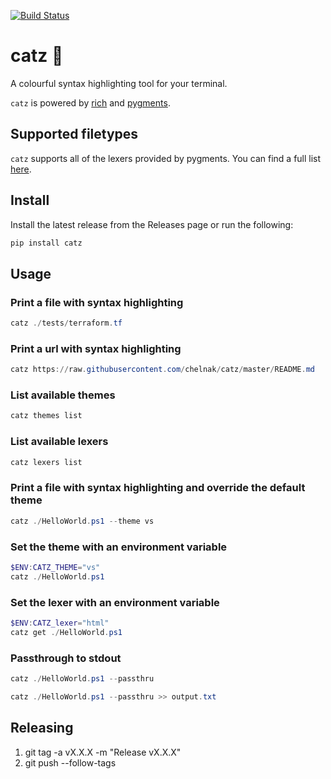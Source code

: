 [![Build Status](https://craigg.visualstudio.com/Pipelines/_apis/build/status/catz?branchName=master)](https://craigg.visualstudio.com/Pipelines/_build/latest?definitionId=24&branchName=master)

# catz :pencil:

A colourful syntax highlighting tool for your terminal.

`catz` is powered by [rich](https://github.com/willmcgugan/rich) and [pygments](https://github.com/pygments/pygments).

## Supported filetypes

`catz` supports all of the lexers provided by pygments. You can find a full list [here](https://pygments.org/docs/lexers/).

## Install

Install the latest release from the Releases page or run the following:

```PowerShell
pip install catz
```

## Usage

### Print a file with syntax highlighting

```PowerShell
catz ./tests/terraform.tf
```

### Print a url with syntax highlighting

```PowerShell
catz https://raw.githubusercontent.com/chelnak/catz/master/README.md
```

### List available themes

```PowerShell
catz themes list
```

### List available lexers

```PowerShell
catz lexers list
```

### Print a file with syntax highlighting and override the default theme

```PowerShell
catz ./HelloWorld.ps1 --theme vs
```

### Set the theme with an environment variable

```PowerShell
$ENV:CATZ_THEME="vs"
catz ./HelloWorld.ps1
```

### Set the lexer with an environment variable

```PowerShell
$ENV:CATZ_lexer="html"
catz get ./HelloWorld.ps1
```

### Passthrough to stdout

```PowerShell
catz ./HelloWorld.ps1 --passthru
```

```PowerShell
catz ./HelloWorld.ps1 --passthru >> output.txt
```

## Releasing

1. git tag -a vX.X.X -m "Release vX.X.X"
2. git push --follow-tags
